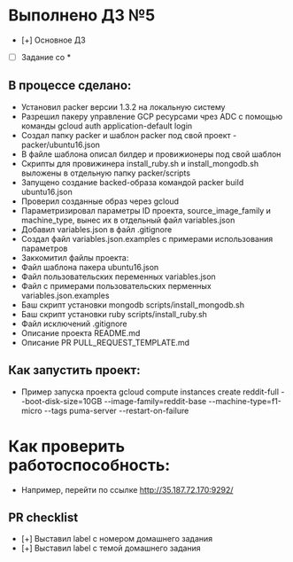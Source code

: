 # Выполнено ДЗ №5

 - [+] Основное ДЗ
 - [ ] Задание со *

## В процессе сделано:
- Установил packer версии 1.3.2 на локальную систему
- Разрешил пакеру управление GCP ресурсами чрез ADC с помощью команды  gcloud auth application-default login
- Создал папку packer и шаблон packer под свой проект - packer/ubuntu16.json
- В файле шаблона описал билдер и провижионеры под свой шаблон
- Скрипты для провижинера install_ruby.sh и install_mongodb.sh выложены в отдельную папку packer/scripts
- Запущено создание backed-образа командой packer build ubuntu16.json
- Проверил созданные образ через gcloud 
- Параметризировал параметры ID проекта, source_image_family и machine_type, вынес их в отдельный файл variables.json
- Добавил variables.json в файл .gitignore 
- Создал файл variables.json.examples с примерами использования параметров
- Заккомитил файлы проекта:
- Файл шаблона пакера ubuntu16.json
- Файл пользовательских переменных variables.json
- Файл с примерами пользовательских перменных variables.json.examples
- Баш скрипт установки mongodb scripts/install_mongodb.sh
- Баш скрипт установки ruby scripts/install_ruby.sh
- Файл исключений .gitignore
- Описание проекта README.md
- Описание PR PULL_REQUEST_TEMPLATE.md

## Как запустить проект:
 - Пример запуска проекта gcloud compute instances create reddit-full --boot-disk-size=10GB --image-family=reddit-base --machine-type=f1-micro --tags puma-server --restart-on-failure

# Как проверить работоспособность:
- Например, перейти по ссылке http://35.187.72.170:9292/

## PR checklist
 - [+] Выставил label с номером домашнего задания
 - [+] Выставил label с темой домашнего задания